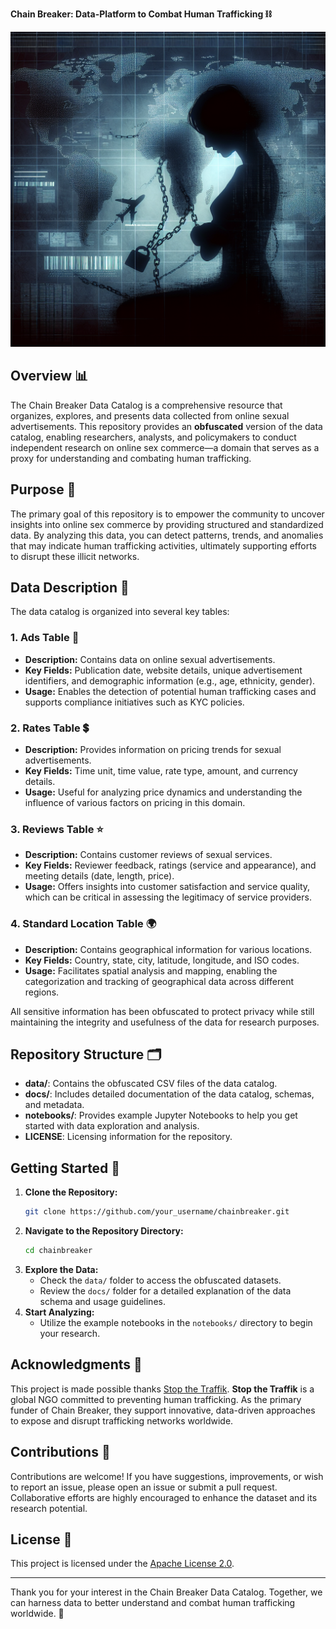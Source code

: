 **Chain Breaker: Data-Platform to Combat Human Trafficking ⛓️**

<img src="img-VTgCs9xTB5lwomeSh6tPHnx9.png">

## Overview 📊

The Chain Breaker Data Catalog is a comprehensive resource that organizes, explores, and presents data collected from online sexual advertisements. This repository provides an **obfuscated** version of the data catalog, enabling researchers, analysts, and policymakers to conduct independent research on online sex commerce—a domain that serves as a proxy for understanding and combating human trafficking.

## Purpose 🎯

The primary goal of this repository is to empower the community to uncover insights into online sex commerce by providing structured and standardized data. By analyzing this data, you can detect patterns, trends, and anomalies that may indicate human trafficking activities, ultimately supporting efforts to disrupt these illicit networks.

## Data Description 📑

The data catalog is organized into several key tables:

### 1. Ads Table 📢
- **Description:** Contains data on online sexual advertisements.
- **Key Fields:** Publication date, website details, unique advertisement identifiers, and demographic information (e.g., age, ethnicity, gender).
- **Usage:** Enables the detection of potential human trafficking cases and supports compliance initiatives such as KYC policies.

### 2. Rates Table 💲
- **Description:** Provides information on pricing trends for sexual advertisements.
- **Key Fields:** Time unit, time value, rate type, amount, and currency details.
- **Usage:** Useful for analyzing price dynamics and understanding the influence of various factors on pricing in this domain.

### 3. Reviews Table ⭐
- **Description:** Contains customer reviews of sexual services.
- **Key Fields:** Reviewer feedback, ratings (service and appearance), and meeting details (date, length, price).
- **Usage:** Offers insights into customer satisfaction and service quality, which can be critical in assessing the legitimacy of service providers.

### 4. Standard Location Table 🌍
- **Description:** Contains geographical information for various locations.
- **Key Fields:** Country, state, city, latitude, longitude, and ISO codes.
- **Usage:** Facilitates spatial analysis and mapping, enabling the categorization and tracking of geographical data across different regions.

All sensitive information has been obfuscated to protect privacy while still maintaining the integrity and usefulness of the data for research purposes.

## Repository Structure 🗂️

- **data/**: Contains the obfuscated CSV files of the data catalog.
- **docs/**: Includes detailed documentation of the data catalog, schemas, and metadata.
- **notebooks/**: Provides example Jupyter Notebooks to help you get started with data exploration and analysis.
- **LICENSE**: Licensing information for the repository.

## Getting Started 🚀

1. **Clone the Repository:**
   ```bash
   git clone https://github.com/your_username/chainbreaker.git
   ```
2. **Navigate to the Repository Directory:**
   ```bash
   cd chainbreaker
   ```
3. **Explore the Data:**
   - Check the `data/` folder to access the obfuscated datasets.
   - Review the `docs/` folder for a detailed explanation of the data schema and usage guidelines.
4. **Start Analyzing:**
   - Utilize the example notebooks in the `notebooks/` directory to begin your research.

## Acknowledgments 🙏

This project is made possible thanks [Stop the Traffik](https://stopthetraffik.org/). **Stop the Traffik** is a global NGO committed to preventing human trafficking. As the primary funder of Chain Breaker, they support innovative, data-driven approaches to expose and disrupt trafficking networks worldwide.

## Contributions 🤝

Contributions are welcome! If you have suggestions, improvements, or wish to report an issue, please open an issue or submit a pull request. Collaborative efforts are highly encouraged to enhance the dataset and its research potential.

## License 📄

This project is licensed under the [Apache License 2.0](LICENSE).

---

Thank you for your interest in the Chain Breaker Data Catalog. Together, we can harness data to better understand and combat human trafficking worldwide. 💪
